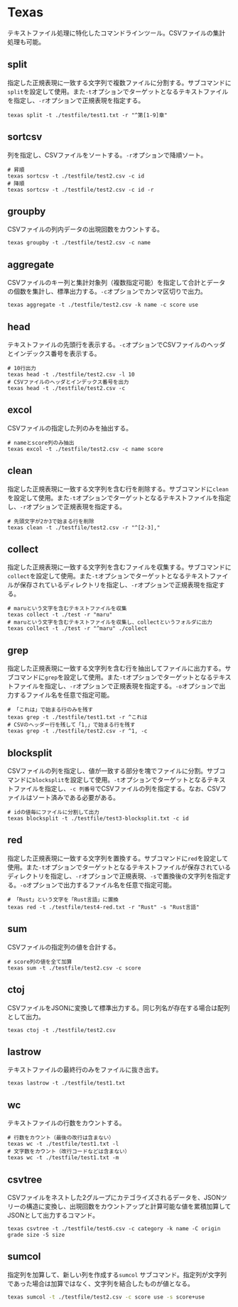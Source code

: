 # Texas

テキストファイル処理に特化したコマンドラインツール。CSVファイルの集計処理も可能。

## split

指定した正規表現に一致する文字列で複数ファイルに分割する。サブコマンドに`split`を設定して使用。また`-t`オプションでターゲットとなるテキストファイルを指定し、`-r`オプションで正規表現を指定する。

```shell
texas split -t ./testfile/test1.txt -r "^第[1-9]章"
```

## sortcsv

列を指定し、CSVファイルをソートする。`-r`オプションで降順ソート。

```shell
# 昇順
texas sortcsv -t ./testfile/test2.csv -c id
# 降順
texas sortcsv -t ./testfile/test2.csv -c id -r
```

## groupby

CSVファイルの列内データの出現回数をカウントする。

```shell
texas groupby -t ./testfile/test2.csv -c name
```

## aggregate

CSVファイルのキー列と集計対象列（複数指定可能）を指定して合計とデータの個数を集計し、標準出力する。`-c`オプションでカンマ区切りで出力。

```shell
texas aggregate -t ./testfile/test2.csv -k name -c score use
```

## head

テキストファイルの先頭行を表示する。`-c`オプションでCSVファイルのヘッダとインデックス番号を表示する。

```shell
# 10行出力
texas head -t ./testfile/test2.csv -l 10
# CSVファイルのヘッダとインデックス番号を出力
texas head -t ./testfile/test2.csv -c
```

## excol

CSVファイルの指定した列のみを抽出する。

```shell
# nameとscore列のみ抽出
texas excol -t ./testfile/test2.csv -c name score
```

## clean

指定した正規表現に一致する文字列を含む行を削除する。サブコマンドに`clean`を設定して使用。また`-t`オプションでターゲットとなるテキストファイルを指定し、`-r`オプションで正規表現を指定する。

```shell
# 先頭文字が2か3で始まる行を削除
texas clean -t ./testfile/test2.csv -r "^[2-3],"
```

## collect

指定した正規表現に一致する文字列を含むファイルを収集する。サブコマンドに`collect`を設定して使用。また`-t`オプションでターゲットとなるテキストファイルが保存されているディレクトリを指定し、`-r`オプションで正規表現を指定する。

```shell
# maruという文字を含むテキストファイルを収集
texas collect -t ./test -r "maru"
# maruという文字を含むテキストファイルを収集し、collectというフォルダに出力
texas collect -t ./test -r "^maru" ./collect
```

## grep

指定した正規表現に一致する文字列を含む行を抽出してファイルに出力する。サブコマンドに`grep`を設定して使用。また`-t`オプションでターゲットとなるテキストファイルを指定し、`-r`オプションで正規表現を指定する。`-o`オプションで出力するファイル名を任意で指定可能。

```shell
# 「これは」で始まる行のみを残す
texas grep -t ./testfile/test1.txt -r ^これは
# CSVのヘッダー行を残して「1,」で始まる行を残す
texas grep -t ./testfile/test2.csv -r ^1, -c
```

## blocksplit

CSVファイルの列を指定し、値が一致する部分を塊でファイルに分割。サブコマンドに`blocksplit`を設定して使用。`-t`オプションでターゲットとなるテキストファイルを指定し、`-c 列番号`でCSVファイルの列を指定する。なお、CSVファイルはソート済みである必要がある。

```shell
# idの値毎にファイルに分割して出力
texas blocksplit -t ./testfile/test3-blocksplit.txt -c id
```

## red

指定した正規表現に一致する文字列を置換する。サブコマンドに`red`を設定して使用。また`-t`オプションでターゲットとなるテキストファイルが保存されているディレクトリを指定し、`-r`オプションで正規表現、`-s`で置換後の文字列を指定する。`-o`オプションで出力するファイル名を任意で指定可能。

```shell
# 「Rust」という文字を「Rust言語」に置換
texas red -t ./testfile/test4-red.txt -r "Rust" -s "Rust言語"
```

## sum

CSVファイルの指定列の値を合計する。

```shell
# score列の値を全て加算
texas sum -t ./testfile/test2.csv -c score
```

## ctoj

CSVファイルをJSONに変換して標準出力する。同じ列名が存在する場合は配列として出力。

```shell
texas ctoj -t ./testfile/test2.csv
```

## lastrow

テキストファイルの最終行のみをファイルに抜き出す。

```shell
texas lastrow -t ./testfile/test1.txt
```

## wc

テキストファイルの行数をカウントする。

```shell
# 行数をカウント（最後の改行は含まない）
texas wc -t ./testfile/test1.txt -l
# 文字数をカウント（改行コードなどは含まない）
texas wc -t ./testfile/test1.txt -m
```

## csvtree

CSVファイルをネストした2グループにカテゴライズされるデータを、JSONツリーの構造に変換し、出現回数をカウントアップと計算可能な値を累積加算してJSONとして出力するコマンド。

```shell
texas csvtree -t ./testfile/test6.csv -c category -k name -C origin grade size -S size
```

## sumcol

指定列を加算して、新しい列を作成する`sumcol` サブコマンド。指定列が文字列であった場合は加算ではなく、文字列を結合したものが値となる。

```bash
texas sumcol -t ./testfile/test2.csv -c score use -s score+use 
```